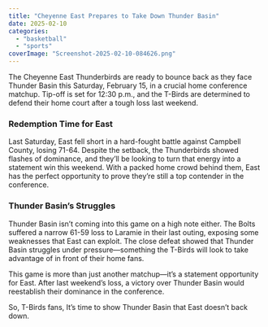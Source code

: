 ```yaml
---
title: "Cheyenne East Prepares to Take Down Thunder Basin"
date: 2025-02-10
categories: 
  - "basketball"
  - "sports"
coverImage: "Screenshot-2025-02-10-084626.png"
---
```


The Cheyenne East Thunderbirds are ready to bounce back as they face Thunder Basin this Saturday, February 15, in a crucial home conference matchup. Tip-off is set for 12:30 p.m., and the T-Birds are determined to defend their home court after a tough loss last weekend.

### Redemption Time for East

Last Saturday, East fell short in a hard-fought battle against Campbell County, losing 71-64. Despite the setback, the Thunderbirds showed flashes of dominance, and they’ll be looking to turn that energy into a statement win this weekend. With a packed home crowd behind them, East has the perfect opportunity to prove they’re still a top contender in the conference.

### Thunder Basin’s Struggles

Thunder Basin isn’t coming into this game on a high note either. The Bolts suffered a narrow 61-59 loss to Laramie in their last outing, exposing some weaknesses that East can exploit. The close defeat showed that Thunder Basin struggles under pressure—something the T-Birds will look to take advantage of in front of their home fans.

This game is more than just another matchup—it’s a statement opportunity for East. After last weekend’s loss, a victory over Thunder Basin would reestablish their dominance in the conference.

So, T-Birds fans, It’s time to show Thunder Basin that East doesn’t back down.
